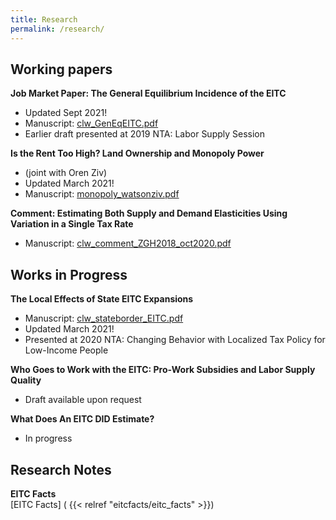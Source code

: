 ```yaml
---
title: Research
permalink: /research/
---
```


## Working papers

**Job Market Paper: The General Equilibrium Incidence of the EITC**  
- Updated Sept 2021!   
- Manuscript: [clw_GenEqEITC.pdf](/files/papers/clw_GenEqEITC.pdf)   
- Earlier draft presented at 2019 NTA: Labor Supply Session  

**Is the Rent Too High? Land Ownership and Monopoly Power**  
- (joint with Oren Ziv)  
- Updated March 2021!  
- Manuscript: [monopoly_watsonziv.pdf](/files/papers/monopoly_watsonziv.pdf)  

**Comment: Estimating Both Supply and Demand Elasticities Using Variation in a Single Tax Rate**  
- Manuscript: [clw_comment_ZGH2018_oct2020.pdf](/files/papers/clw_comment_ZGH2018_oct2020.pdf)  

## Works in Progress

**The Local Effects of State EITC Expansions**  
- Manuscript: [clw_stateborder_EITC.pdf](/files/papers/clw_stateborder_EITC.pdf)   
- Updated March 2021!  
- Presented at 2020 NTA: Changing Behavior with Localized Tax Policy for Low-Income People

**Who Goes to Work with the EITC: Pro-Work Subsidies and Labor Supply Quality**  
- Draft available upon request

**What Does An EITC DID Estimate?**  
- In progress

## Research Notes

**EITC Facts**  
[EITC Facts] ( {{< relref "eitcfacts/eitc_facts" >}})
